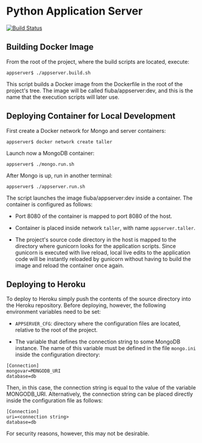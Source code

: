 # Python Application Server

[![Build Status](https://travis-ci.org/adrian-mb/python-appserver.svg?branch=master)](https://travis-ci.org/adrian-mb/python-appserver)

## Building Docker Image
From the root of the project, where the build scripts are located, execute:
```
appserver$ ./appserver.build.sh
```
This script builds a Docker image from the Dockerfile in the root of the project's tree. The image will be called fiuba/appserver:dev, and this is the name that the execution scripts will later use.

## Deploying Container for Local Development

First create a Docker network for Mongo and server containers:
```
appserver$ docker network create taller
```

Launch now a MongoDB container:
```
appserver$ ./mongo.run.sh
```
After Mongo is up, run in another terminal:
```
appserver$ ./appserver.run.sh
```
The script launches the image fiuba/appserver:dev inside a container. The container is configured as follows:

* Port 8080 of the container is mapped to port 8080 of the host.

* Container is placed inside network `taller`, with name `appserver.taller`.

* The project's source code directory in the host is mapped to the directory where gunicorn looks for the application scripts. Since gunicorn is executed with live reload, local live edits to the application code will be instantly reloaded by gunicorn without having to build the image and reload the container once again.

## Deploying to Heroku

To deploy to Heroku simply push the contents of the source directory into the Heroku repository. Before deploying, however, the following environment variables need to be set:

* `APPSERVER_CFG`: directory where the configuration files are located, relative to the root of the project.

* The variable that defines the connection string to some MongoDB instance. The name of this variable must be defined in the file `mongo.ini` inside the configuration directory:
```
[Connection]
mongovar=MONGODB_URI
database=db
```
Then, in this case, the connection string is equal to the value of the variable MONGODB_URI. Alternatively, the connection string can be placed directly inside the configuration file as follows:
```
[Connection]
uri=<connection string>
database=db
```
For security reasons, however, this may not be desirable.
